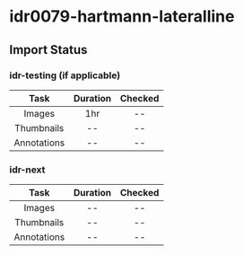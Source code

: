 # idr0079-hartmann-lateralline

## Import Status

### idr-testing (if applicable)
| Task | Duration | Checked |
| :----: |:----:| :----:|
| Images| 1hr | -- |
| Thumbnails | -- | -- |
| Annotations | -- | -- |

### idr-next
| Task | Duration | Checked |
| :----: |:----:| :----:|
| Images| -- | -- |
| Thumbnails | -- | -- |
| Annotations | -- | -- |
